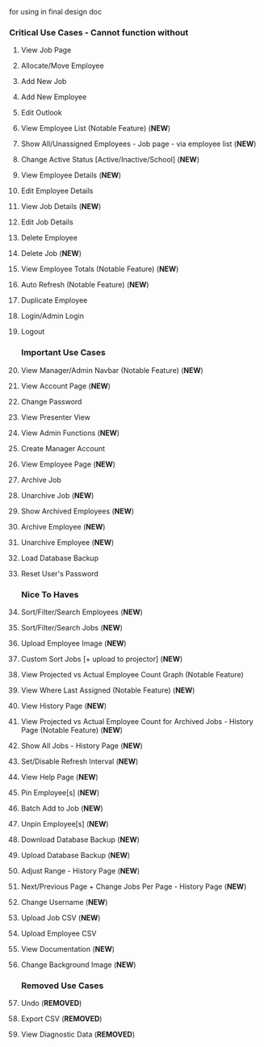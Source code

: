 for using in final design doc
### Critical Use Cases - Cannot function without

1. View Job Page
1. Allocate/Move Employee
1. Add New Job
1. Add New Employee
1. Edit Outlook
1. View Employee List (Notable Feature) (**NEW**)
1. Show All/Unassigned Employees - Job page - via employee list (**NEW**)
1. Change Active Status [Active/Inactive/School] (**NEW**)
1. View Employee Details (**NEW**)
1. Edit Employee Details 
1. View Job Details (**NEW**)
1. Edit Job Details 
1. Delete Employee
1. Delete Job (**NEW**)
1. View Employee Totals (Notable Feature) (**NEW**)
1. Auto Refresh (Notable Feature) (**NEW**)
1. Duplicate Employee
1. Login/Admin Login
1. Logout

    ### Important Use Cases

1. View Manager/Admin Navbar (Notable Feature) (**NEW**)
1. View Account Page (**NEW**)
1. Change Password
1. View Presenter View
1. View Admin Functions (**NEW**)
1. Create Manager Account
1. View Employee Page (**NEW**)
1. Archive Job
1. Unarchive Job (**NEW**)
1. Show Archived Employees (**NEW**)
1. Archive Employee (**NEW**)
1. Unarchive Employee (**NEW**)
1. Load Database Backup
1. Reset User's Password

    ### Nice To Haves

1. Sort/Filter/Search Employees (**NEW**)
1. Sort/Filter/Search Jobs (**NEW**)
1. Upload Employee Image (**NEW**)
1. Custom Sort Jobs [+ upload to projector] (**NEW**)
1. View Projected vs Actual Employee Count Graph (Notable Feature)
1. View Where Last Assigned (Notable Feature) (**NEW**)
1. View History Page (**NEW**)
1. View Projected vs Actual Employee Count for Archived Jobs - History Page (Notable Feature) (**NEW**)
1. Show All Jobs - History Page (**NEW**)
1. Set/Disable Refresh Interval (**NEW**)
1. View Help Page (**NEW**)
1. Pin Employee[s] (**NEW**)
1. Batch Add to Job (**NEW**)
1. Unpin Employee[s] (**NEW**)
1. Download Database Backup (**NEW**)
1. Upload Database Backup (**NEW**)
1. Adjust Range - History Page (**NEW**)
1. Next/Previous Page + Change Jobs Per Page - History Page (**NEW**)
1. Change Username (**NEW**)
1. Upload Job CSV (**NEW**)
1. Upload Employee CSV
1. View Documentation (**NEW**)
1. Change Background Image (**NEW**)

    ### Removed Use Cases

1. Undo (**REMOVED**)
1. Export CSV (**REMOVED**)
1. View Diagnostic Data (**REMOVED**)